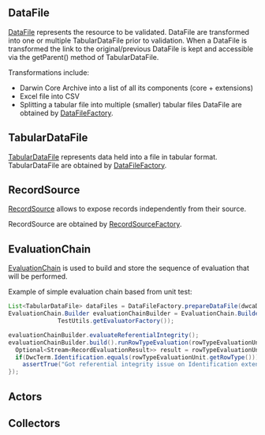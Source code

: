 

## DataFile
[DataFile](https://github.com/gbif/gbif-data-validator/blob/master/validator-processor/src/main/java/org/gbif/validation/api/DataFile.java)
represents the resource to be validated. DataFile are transformed into one or multiple
TabularDataFile prior to validation. When a DataFile is transformed the link to
the original/previous DataFile is kept and accessible via the getParent() method of TabularDataFile.

Transformations include:
 * Darwin Core Archive into a list of all its components (core + extensions)
 * Excel file into CSV
 * Splitting a tabular file into multiple (smaller) tabular files
DataFile are obtained by [DataFileFactory](https://github.com/gbif/gbif-data-validator/blob/master/validator-processor/src/main/java/org/gbif/validation/source/DataFileFactory.java).

## TabularDataFile
[TabularDataFile](https://github.com/gbif/gbif-data-validator/blob/master/validator-processor/src/main/java/org/gbif/validation/api/TabularDataFile.java)
represents data held into a file in tabular format.
TabularDataFile are obtained by [DataFileFactory](https://github.com/gbif/gbif-data-validator/blob/master/validator-processor/src/main/java/org/gbif/validation/source/DataFileFactory.java).

## RecordSource
[RecordSource](https://github.com/gbif/gbif-data-validator/blob/master/validator-processor/src/main/java/org/gbif/validation/api/RecordSource.java) allows to expose records independently from their source.

RecordSource are obtained by [RecordSourceFactory](https://github.com/gbif/gbif-data-validator/blob/master/validator-processor/src/main/java/org/gbif/validation/source/RecordSourceFactory.java).

## EvaluationChain
[EvaluationChain](https://github.com/gbif/gbif-data-validator/blob/master/validator-processor/src/main/java/org/gbif/validation/processor/EvaluationChain.java) is used to build and store the sequence of evaluation that will be performed.

Example of simple evaluation chain based from unit test:
```java
List<TabularDataFile> dataFiles = DataFileFactory.prepareDataFile(dwcaDataFile);
EvaluationChain.Builder evaluationChainBuilder = EvaluationChain.Builder.using(dwcaDataFile, dataFiles,
              TestUtils.getEvaluatorFactory());

evaluationChainBuilder.evaluateReferentialIntegrity();
evaluationChainBuilder.build().runRowTypeEvaluation(rowTypeEvaluationUnit -> {
  Optional<Stream<RecordEvaluationResult>> result = rowTypeEvaluationUnit.evaluate();
  if(DwcTerm.Identification.equals(rowTypeEvaluationUnit.getRowType())){
    assertTrue("Got referential integrity issue on Identification extensions", result.isPresent());
});
```
## Actors

## Collectors
